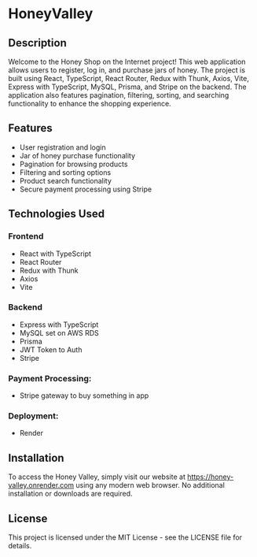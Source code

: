 # HoneyValley

## Description
Welcome to the Honey Shop on the Internet project! This web application allows users to register, log in, and purchase jars of honey. The project is built using React, TypeScript, React Router, Redux with Thunk, Axios, Vite, Express with TypeScript, MySQL, Prisma, and Stripe on the backend. The application also features pagination, filtering, sorting, and searching functionality to enhance the shopping experience.

## Features
- User registration and login
- Jar of honey purchase functionality
- Pagination for browsing products
- Filtering and sorting options
- Product search functionality
- Secure payment processing using Stripe

## Technologies Used
### Frontend
- React with TypeScript
- React Router
- Redux with Thunk
- Axios
- Vite
### Backend
- Express with TypeScript
- MySQL set on AWS RDS
- Prisma
- JWT Token to Auth
- Stripe
### Payment Processing:
- Stripe gateway to buy something in app
### Deployment:
- Render
## Installation
To access the Honey Valley, simply visit our website at https://honey-valley.onrender.com using any modern web browser. No additional installation or downloads are required.
## License
This project is licensed under the MIT License - see the LICENSE file for details.
